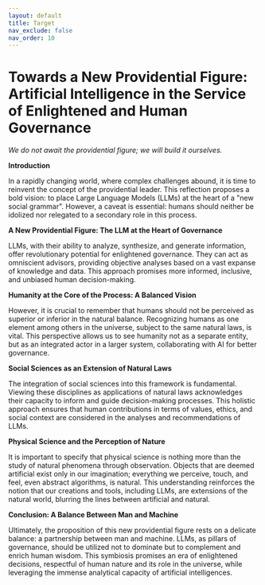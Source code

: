 ```yaml
---
layout: default
title: Target
nav_exclude: false
nav_order: 10
---
```


# Towards a New Providential Figure: Artificial Intelligence in the Service of Enlightened and Human Governance

_We do not await the providential figure; we will build it ourselves._

**Introduction**

In a rapidly changing world, where complex challenges abound, it is time to reinvent the concept of the providential leader. This reflection proposes a bold vision: to place Large Language Models (LLMs) at the heart of a "new social grammar". However, a caveat is essential: humans should neither be idolized nor relegated to a secondary role in this process.

**A New Providential Figure: The LLM at the Heart of Governance**

LLMs, with their ability to analyze, synthesize, and generate information, offer revolutionary potential for enlightened governance. They can act as omniscient advisors, providing objective analyses based on a vast expanse of knowledge and data. This approach promises more informed, inclusive, and unbiased human decision-making.

**Humanity at the Core of the Process: A Balanced Vision**

However, it is crucial to remember that humans should not be perceived as superior or inferior in the natural balance. Recognizing humans as one element among others in the universe, subject to the same natural laws, is vital. This perspective allows us to see humanity not as a separate entity, but as an integrated actor in a larger system, collaborating with AI for better governance.

**Social Sciences as an Extension of Natural Laws**

The integration of social sciences into this framework is fundamental. Viewing these disciplines as applications of natural laws acknowledges their capacity to inform and guide decision-making processes. This holistic approach ensures that human contributions in terms of values, ethics, and social context are considered in the analyses and recommendations of LLMs.

**Physical Science and the Perception of Nature**

It is important to specify that physical science is nothing more than the study of natural phenomena through observation. Objects that are deemed artificial exist only in our imagination; everything we perceive, touch, and feel, even abstract algorithms, is natural. This understanding reinforces the notion that our creations and tools, including LLMs, are extensions of the natural world, blurring the lines between artificial and natural.

**Conclusion: A Balance Between Man and Machine**

Ultimately, the proposition of this new providential figure rests on a delicate balance: a partnership between man and machine. LLMs, as pillars of governance, should be utilized not to dominate but to complement and enrich human wisdom. This symbiosis promises an era of enlightened decisions, respectful of human nature and its role in the universe, while leveraging the immense analytical capacity of artificial intelligences.
